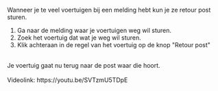 Wanneer je te veel voertuigen bij een melding hebt kun je ze retour post sturen.<br/>
1. Ga naar de melding waar je voertuigen weg wil sturen.
2. Zoek het voertuig dat wat je weg wil sturen.
3. Klik achteraan in de regel van het voertuig op de knop "Retour post"
<br/>
Je voertuig gaat nu terug naar de post waar die hoort.
<br/><br/>
Videolink: https://youtu.be/SVTzmU5TDpE